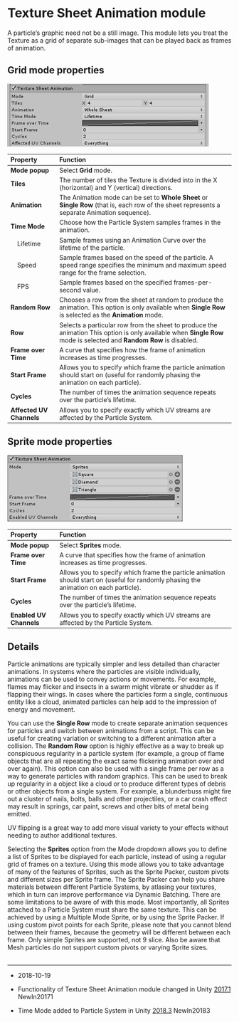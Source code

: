 # Texture Sheet Animation module

A particle’s graphic need not be a still image. This module lets you treat the Texture as a grid of separate sub-images that can be played back as frames of animation.

## Grid mode properties

![](../uploads/Main/PartSysTexSheetAnimModule-0.png)


| __Property__| __Function__ |
|:---|:---| 
| __Mode popup__| Select __Grid__ mode. |
| __Tiles__| The number of tiles the Texture is divided into in the X (horizontal) and Y (vertical) directions. |
| __Animation__| The Animation mode can be set to __Whole Sheet__ or __Single Row__ (that is, each row of the sheet represents a separate Animation sequence). |
| __Time Mode__| Choose how the Particle System samples frames in the animation. |
|&nbsp;&nbsp;&nbsp;&nbsp;Lifetime| Sample frames using an Animation Curve over the lifetime of the particle. |
|&nbsp;&nbsp;&nbsp;&nbsp;Speed| Sample frames based on the speed of the particle. A speed range specifies the minimum and maximum speed range for the frame selection. |
|&nbsp;&nbsp;&nbsp;&nbsp;FPS| Sample frames based on the specified frames-per-second value. |
| __Random Row__| Chooses a row from the sheet at random to produce the animation. This option is only available when __Single Row__ is selected as the __Animation__ mode. |
| __Row__| Selects a particular row from the sheet to produce the animation This option is only available when __Single Row__ mode is selected and __Random Row__ is disabled. |
| __Frame over Time__| A curve that specifies how the frame of animation increases as time progresses. |
| __Start Frame__| Allows you to specify which frame the particle animation should start on (useful for randomly phasing the animation on each particle). |
| __Cycles__| The number of times the animation sequence repeats over the particle’s lifetime. |
| __Affected UV Channels__| Allows you to specify exactly which UV streams are affected by the Particle System. |

## Sprite mode properties

![](../uploads/Main/PartSysTexSheetAnimModule-1.png)

| __Property__| __Function__ |
|:---|:---| 
| __Mode popup__| Select __Sprites__ mode. |
| __Frame over Time__| A curve that specifies how the frame of animation increases as time progresses. |
| __Start Frame__| Allows you to specify which frame the particle animation should start on (useful for randomly phasing the animation on each particle). |
| __Cycles__| The number of times the animation sequence repeats over the particle’s lifetime. |
| __Enabled UV Channels__| Allows you to specify exactly which UV streams are affected by the Particle System. |

## Details

Particle animations are typically simpler and less detailed than character animations. In systems where the particles are visible individually, animations can be used to convey actions or movements. For example, flames may flicker and insects in a swarm might vibrate or shudder as if flapping their wings. In cases where the particles form a single, continuous entity like a cloud, animated particles can help add to the impression of energy and movement.

You can use the __Single Row__ mode to create separate animation sequences for particles and switch between animations from a script. This can be useful for creating variation or switching to a different animation after a collision. The __Random Row__ option is highly effective as a way to break up conspicuous regularity in a particle system (for example, a group of flame objects that are all repeating the exact same flickering animation over and over again). This option can also be used with a single frame per row as a way to generate particles with random graphics. This can be used to break up regularity in a object like a cloud or to produce different types of debris or other objects from a single system. For example, a blunderbuss might fire out a cluster of nails, bolts, balls and other projectiles, or a car crash effect may result in springs, car paint, screws and other bits of metal being emitted.

UV flipping is a great way to add more visual variety to your effects without needing to author additional textures.

Selecting the __Sprites__ option from the Mode dropdown allows you to define a list of Sprites to be displayed for each particle, instead of using a regular grid of frames on a texture. Using this mode allows you to take advantage of many of the features of Sprites, such as the Sprite Packer, custom pivots and different sizes per Sprite frame. The Sprite Packer can help you share materials between different Particle Systems, by atlasing your textures, which in turn can improve performance via Dynamic Batching. There are some limitations to be aware of with this mode. Most importantly, all Sprites attached to a Particle System must share the same texture. This can be achieved by using a Multiple Mode Sprite, or by using the Sprite Packer. If using custom pivot points for each Sprite, please note that you cannot blend between their frames, because the geometry will be different between each frame. Only simple Sprites are supported, not 9 slice. Also be aware that Mesh particles do not support custom pivots or varying Sprite sizes.
<br/><br/>

---

* <span class="page-edit"> 2018-10-19  <!-- include IncludeTextAmendPageSomeEdit --></span>

* <span class="page-history">Functionality of Texture Sheet Animation module changed in Unity  [2017.1](../Manual/30_search.html?q=newin20171) <span class="search-words">NewIn20171</span></span>
* <span class="page-history">Time Mode added to Particle System in Unity  [2018.3](../Manual/30_search.html?q=newin20183) <span class="search-words">NewIn20183</span></span>